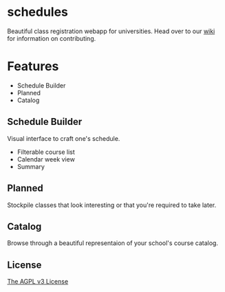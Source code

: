 schedules
=========

Beautiful class registration webapp for universities. Head over to our [wiki](https://github.com/timkendall/schedules/wiki) for information on contributing.

# Features
- Schedule Builder
- Planned
- Catalog

## Schedule Builder
Visual interface to craft one's schedule.
- Filterable course list
- Calendar week view
- Summary

## Planned
Stockpile classes that look interesting or that you're required to take later.

## Catalog
Browse through a beautiful representaion of your school's course catalog.

## License
[The AGPL v3 License](http://www.gnu.org/licenses/agpl-3.0.html)